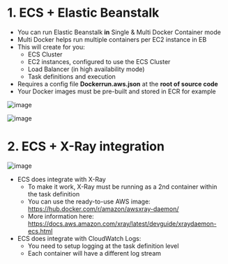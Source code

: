







# 1. ECS + Elastic Beanstalk
- You can run Elastic Beanstalk **in** Single & Multi Docker Container mode
- Multi Docker helps run multiple containers per EC2 instance in EB
- This will create for you:
  - ECS Cluster
  - EC2 instances, configured to use the ECS Cluster
  - Load Balancer (in high availability mode)
  - Task definitions and execution
- Requires a config file **Dockerrun.aws.json** at the **root of source code**
- Your Docker images must be pre-built and stored in ECR for example

![image](http://wx1.sinaimg.cn/large/006gDTsUgy1g6hqar58g2j30r00cijt4.jpg)

![image](http://wx4.sinaimg.cn/large/006gDTsUgy1g6hqp7qoduj30ur0ifjtd.jpg)

















# 2. ECS + X-Ray integration
![image](http://ws4.sinaimg.cn/large/006gDTsUgy1g6hq8cp31xj30y20cnacm.jpg)

- ECS does integrate with X-Ray
  - To make it work, X-Ray must be running as a 2nd container within the task definition
  - You can use the ready-to-use AWS image: https://hub.docker.com/r/amazon/awsxray-daemon/
  - More information here: https://docs.aws.amazon.com/xray/latest/devguide/xraydaemon-ecs.html
- ECS does integrate with CloudWatch Logs:
  - You need to setup logging at the task definition level
  - Each container will have a different log stream
